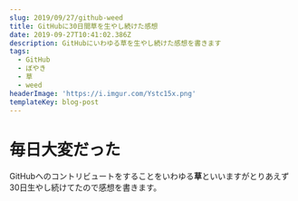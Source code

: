 ```yaml
---
slug: 2019/09/27/github-weed
title: GitHubに30日間草を生やし続けた感想
date: 2019-09-27T10:41:02.386Z
description: GitHubにいわゆる草を生やし続けた感想を書きます
tags:
  - GitHub
  - ぼやき
  - 草
  - weed
headerImage: 'https://i.imgur.com/Ystc15x.png'
templateKey: blog-post
---
```

# 毎日大変だった



GitHubへのコントリビュートをすることをいわゆる**草**といいますがとりあえず30日生やし続けてたので感想を書きます。
